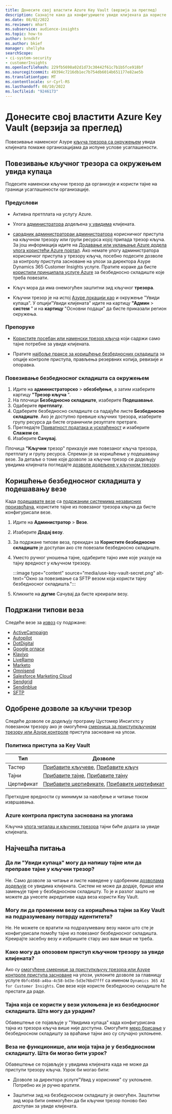 ```yaml
---
title: Донесите свој властити Azure Key Vault (верзија за преглед)
description: Сазнајте како да конфигуришете увиде клијената да користе сопствени Азуре кључни трезор за управљање тајнама.
ms.date: 08/02/2022
ms.reviewer: mhart
ms.subservice: audience-insights
ms.topic: how-to
author: brndkfr
ms.author: bkief
manager: shellyha
searchScope:
- ci-system-security
- customerInsights
ms.openlocfilehash: 229fb5698a02d1d73c30442f61c7b1b5fce918bf
ms.sourcegitcommit: 49394c7216db1ec7b754db6014b651177e82ae5b
ms.translationtype: MT
ms.contentlocale: sr-Cyrl-RS
ms.lasthandoff: 08/10/2022
ms.locfileid: "9246173"
---
```

# <a name="bring-your-own-azure-key-vault-preview"></a>Донесите свој властити Azure Key Vault (верзија за преглед)

Повезивање наменског Азуре [кључа трезора са окружењем](/azure/key-vault/general/basic-concepts) увида клијената помаже организацијама да испуне услове усаглашености.

## <a name="link-the-key-vault-to-the-customer-insights-environment"></a>Повезивање кључног трезора са окружењем увида купаца

Подесите наменски кључни трезор да организује и користи тајне на граници усаглашености организације.

### <a name="prerequisites"></a>Предуслови

- Активна претплата на услугу Azure.

- Улога [администратора](permissions.md#admin) додељена [у увидима](permissions.md#add-users) клијената.

- [сарадник администратора](/azure/role-based-access-control/built-in-roles#contributor)[и администратора](/azure/role-based-access-control/built-in-roles#user-access-administrator) корисничког приступа на кључном трезору или групи ресурса којој припада трезор кључа. За још информација идите на [Додавање или уклањање Azure додела улога користећи Azure портал](/azure/role-based-access-control/role-assignments-portal). Ако немате улогу администратора корисничког приступа у трезору кључа, посебно подесите дозволе за контролу приступа засноване на улози за директора Азуре Dynamics 365 Customer Insights услуге. Пратите кораке да бисте [користили принципала услуге Azure](connect-service-principal.md) за безбедносно складиште које треба повезати.

- Кључ мора да има онемогућен заштитни зид кључног **трезора**.

- Кључни трезор је на истој [Азуре локацији као](https://azure.microsoft.com/global-infrastructure/geographies/#overview) и окружење "Увиди купаца". У опцији"Увиди клијената" идите на картицу **"Админ** > **систем** " и на **картицу** "Основни подаци" да бисте приказали регион окружења.

### <a name="recommendations"></a>Препоруке

- [Користите посебан или наменски трезор кључа](/azure/key-vault/general/best-practices#why-we-recommend-separate-key-vaults) који садржи само тајне потребне за увиде клијената.

- Пратите [најбоље праксе за коришћење безбедносних складишта](/azure/key-vault/general/best-practices#turn-on-logging) за опције контроле приступа, прављења резервних копија, ревизије и опоравка.

### <a name="link-a-key-vault-to-the-environment"></a>Повезивање безбедносног складишта са окружењем

1. Идите на **администраторско** > **обезбеђење**, а затим изаберите картицу **"Трезор кључа** ".
1. На плочици **Безбедносно складиште**, изаберите **Подешавање**.
1. Одаберите **претплату**.
1. Одаберите безбедносно складиште са падајуће листе **Безбедносно складиште**. Ако је доступно превише кључних трезора, изаберите групу ресурса да бисте ограничили резултате претраге.
1. Прегледајте [Приватност података и усклађеност](connections.md#data-privacy-and-compliance) и изаберите **Слажем се**.
1. Изаберите **Сачувај**.

Плочица **"Кључни** трезор" приказује име повезаног кључа трезора, претплату и групу ресурса. Спреман је за коришћење у подешавању везе.
За детаље о томе које дозволе за кључни трезор се додељују увидима клијената погледајте [дозволе додељене у кључном трезору](#permissions-granted-on-the-key-vault).

## <a name="use-the-key-vault-in-the-connection-setup"></a>Коришћење безбедносног складишта у подешавању везе

Када [подешавате везе](connections.md) са [подржаним системима независних произвођача](#supported-connection-types), користите тајне из повезаног трезора кључа да бисте конфигурисали везе.

1. Идите на **Администратор** > **Везе**.
1. Изаберите **Додај везу**.
1. За подржане типове веза, прекидач за **Користите безбедносно складиште** је доступан ако сте повезали безбедносно складиште.
1. Уместо ручног уношења тајне, одаберите тајно име које указује на тајну вредност у кључном трезору.

   :::image type="content" source="media/use-key-vault-secret.png" alt-text="Окно за повезивање са SFTP везом која користи тајну безбедносног складишта.":::

1. Кликните на **дугме** Сачувај да бисте креирали везу.

## <a name="supported-connection-types"></a>Подржани типови веза

Следеће везе за [извоз](export-destinations.md) су подржане:

* [ActiveCampaign](export-active-campaign.md)
* [Autopilot](export-autopilot.md)
* [DotDigital](export-dotdigital.md)
* [Google огласи](export-google-ads.md)
* [Klaviyo](export-klaviyo.md)
* [LiveRamp](export-liveramp.md)
* [Marketo](export-marketo.md)
* [Omnisend](export-omnisend.md)
* [Salesforce Marketing Cloud](export-salesforce.md)
* [Sendgrid](export-sendgrid.md)
* [Sendinblue](export-sendinblue.md)
* [SFTP](export-sftp.md)

## <a name="permissions-granted-on-the-key-vault"></a>Одобрене дозволе за кључни трезор

Следеће дозволе се додељују програму Цустомер Инсигхтс у повезаном трезору ако је омогућена [смерница за приступ](/azure/key-vault/general/assign-access-policy?tabs=azure-portal)[кључном трезору или Азуре контроле](/azure/key-vault/general/rbac-guide?tabs=azure-cli) приступа засноване на улози.

### <a name="key-vault-access-policy"></a>Политика приступа за Key Vault

| Тип        | Дозволе          |
| ----------- | -------------------- |
| Тастер         | [Прибавите кључеве](/rest/api/keyvault/keys/get-keys/get-keys), [Прибавите кључ](/rest/api/keyvault/keys/get-key/get-key)                                 |
| Тајни      | [Прибавите тајне](/rest/api/keyvault/secrets/get-secrets/get-secrets), [Прибавите тајну](/rest/api/keyvault/secrets/get-secret/get-secret)                     |
| Цертификат | [Прибавите цертификате](/rest/api/keyvault/certificates/get-certificates/get-certificates), [Прибавите цертификат](/rest/api/keyvault/certificates/get-certificate/get-certificate) |

Претходне вредности су минимум за навођење и читање током извршавања.

### <a name="azure-role-based-access-control"></a>Azure контрола приступа заснована на улогама

Кључна [улога читалац и кључних трезора](/azure/key-vault/general/rbac-guide?tabs=azure-cli) тајни биће додата за увиде клијената.

## <a name="frequently-asked-questions"></a>Најчешћа питања

### <a name="can-customer-insights-write-secrets-or-overwrite-secrets-into-the-key-vault"></a>Да ли "Увиди купаца" могу да напишу тајне или да преправе тајне у кључни трезор?

Не. Само дозволе за читање и листе наведене у одобреним [дозволама додељује](#permissions-granted-on-the-key-vault) се увидима клијената. Систем не може да додаје, брише или замењује тајне у безбедносном складишту. То је и разлог зашто не можете да унесете акредитиве када веза користи Key Vault.

### <a name="can-i-change-a-connection-from-using-key-vault-secrets-to-default-authentication"></a>Могу ли да променим везу са коришћења тајни за Key Vault на подразумевану потврду идентитета?

Не. Не можете се вратити на подразумевану везу након што сте је конфигурисали помоћу тајне из повезаног безбедносног складишта. Креирајте засебну везу и избришите стару ако вам више не треба.

### <a name="how-can-i-revoke-access-to-a-key-vault-for-customer-insights"></a>Како могу да опозовем приступ кључном трезору за увиде клијената?

Ако су [омогућене смернице за приступ](/azure/key-vault/general/assign-access-policy?tabs=azure-portal)[кључу трезора или Азуре контроле приступа засноване](/azure/key-vault/general/rbac-guide?tabs=azure-cli) на улози, уклоните дозволе за главницу услуге `0bfc4568-a4ba-4c58-bd3e-5d3e76bd7fff` са именом `Dynamics 365 AI for Customer Insights`. Све везе које користе безбедносно складиште ће престати да раде.

### <a name="a-secret-thats-used-in-a-connection-got-removed-from-the-key-vault-what-can-i-do"></a>Тајна која се користи у вези уклоњена је из безбедносног складишта. Шта могу да урадим?

Обавештење се појављује у "Увидима купаца" када конфигурисана тајна из трезора кључа више није доступна. Омогућите [меко брисање](/azure/key-vault/general/soft-delete-overview) у безбедносном складишту за враћање тајни ако су случајно уклоњене.

### <a name="a-connection-doesnt-work-but-my-secret-is-in-the-key-vault-what-might-be-the-cause"></a>Веза не функционише, али моја тајна је у безбедносном складишту. Шта би могао бити узрок?

Обавештење се појављује у увидима клијената када не може да приступи трезору кључа. Узрок би могао бити:

- Дозволе за директора услуге"Увид у кориснике" су уклоњене. Потребно их је ручно вратити.

- Заштитни зид на безбедносном складишту је омогућен. Заштитни зид мора бити онемогућен да би кључни трезор поново био доступан за увиде клијената.
